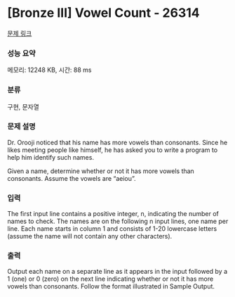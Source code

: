 # [Bronze III] Vowel Count - 26314 

[문제 링크](https://www.acmicpc.net/problem/26314) 

### 성능 요약

메모리: 12248 KB, 시간: 88 ms

### 분류

구현, 문자열

### 문제 설명

<p>Dr. Orooji noticed that his name has more vowels than consonants. Since he likes meeting people like himself, he has asked you to write a program to help him identify such names.</p>

<p>Given a name, determine whether or not it has more vowels than consonants. Assume the vowels are “aeiou”.</p>

### 입력 

 <p>The first input line contains a positive integer, n, indicating the number of names to check. The names are on the following n input lines, one name per line. Each name starts in column 1 and consists of 1-20 lowercase letters (assume the name will not contain any other characters).</p>

### 출력 

 <p>Output each name on a separate line as it appears in the input followed by a 1 (one) or 0 (zero) on the next line indicating whether or not it has more vowels than consonants. Follow the format illustrated in Sample Output.</p>

